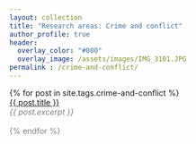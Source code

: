 ```yaml
---
layout: collection
title: "Research areas: Crime and conflict"
author_profile: true
header:  
  overlay_color: "#000"
  overlay_image: /assets/images/IMG_3101.JPG
permalink : /crime-and-conflict/
---
```

<!--
<p style="font-size:2em">Crime and conflict</p>
-->

<dl>
  {% for post in site.tags.crime-and-conflict %}
       <dt><a href="{{ post.url }}">{{ post.title }}</a></dt>
       <font color="gray"><em>{{ post.excerpt }}<br></em>
       <br>
  {% endfor %}

